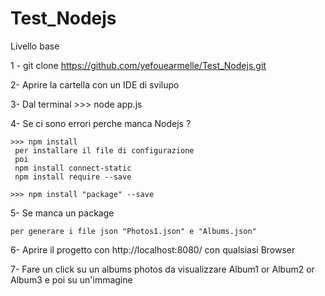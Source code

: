 # Test_Nodejs

Livello base

1 - git clone https://github.com/yefouearmelle/Test_Nodejs.git

2-  Aprire la cartella con un  IDE di svilupo


3-  Dal terminal 
    >>> node app.js
    
 4- Se ci sono errori perche manca Nodejs ?
                     
    >>> npm install  
     per installare il file di configurazione
     poi 
     npm install connect-static
     npm install require --save

    >>> npm install "package" --save
    
5- Se manca un package
  
    per generare i file json "Photos1.json" e "Albums.json"
    
6- Aprire il progetto con http://localhost:8080/ con  qualsiasi Browser

7- Fare un click su un albums photos da visualizzare Album1 or Album2 or Album3 e poi su un'immagine





